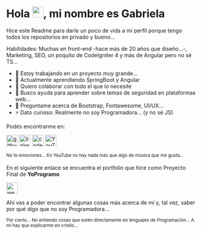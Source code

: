 <!--

### Hi there 👋

**simja82/simja82** is a ✨ _special_ ✨ repository because its `README.md` (this file) appears on your GitHub profile.

Here are some ideas to get you started:

- 🔭 I’m currently working on ...
- 🌱 I’m currently learning ...
- 👯 I’m looking to collaborate on ...
- 🤔 I’m looking for help with ...
- 💬 Ask me about ...
- 📫 How to reach me: ...
- 😄 Pronouns: ...
- ⚡ Fun fact: ...
-->
<h1> Hola <img src="https://github.com/TheDudeThatCode/TheDudeThatCode/blob/master/Assets/Hi.gif" width="29px">, mi nombre es Gabriela</h1>

Hice este Readme para darle un poco de vida a mi perfil porque tengo todos los repositorios en privado y bueno...

Habilidades: Muchas en front-end -hace más de 20 años que diseño...-, Marketing, SEO, un poquito de CodeIgniter 4 y más de Angular pero no sé TS... 

- 🔭 Estoy trabajando en un proyecto muy grande...
- 🌱 Actualmente aprendiendo SpringBoot y Angular 
- 👯 Quiero colaborar con todo el que lo necesite 
- 🤔 Busco ayuda para aprender sobre temas de seguridad en plataformas web... 
- 💬 Preguntame acerca de Bootstrap, Fontawesome, UI/UX...
- ⚡ Dato curioso: Realmente no soy Programadora... (y no sé JS) 


Podés encontrarme en:

[<img src='https://cdn.jsdelivr.net/npm/simple-icons@3.0.1/icons/github.svg' alt='github' height='30'>](https://github.com/simja82)  [<img src='https://cdn.jsdelivr.net/npm/simple-icons@3.0.1/icons/linkedin.svg' alt='linkedin' height='30'>](https://www.linkedin.com/in/simja82/)  [<img src='https://cdn.jsdelivr.net/npm/simple-icons@3.0.1/icons/codepen.svg' alt='codepen' height='30'>](https://codepen.io/simja82)  [<img src='https://cdn.jsdelivr.net/npm/simple-icons@3.0.1/icons/youtube.svg' alt='YouTube' height='30'>](https://www.youtube.com/simja82)  

<small>No te emociones... En YouTube no hay nada más que algo de música que me gusta...</small>
<br><br>
En el siguiente enlace se encuentra el portfolio que hice como Proyecto Final de **YoProgramo**

[<img src='https://cdn.jsdelivr.net/npm/simple-icons@3.0.1/icons/icloud.svg' alt='website' height='30'>](https://pov-porfolio.web.app)  

Ahí vas a poder encontrar algunas cosas más acerca de mí y, tal vez, saber por qué digo que no soy Programadora...

<small>Por cierto... No entiendo cosas que estén directamente en lenguajes de Programación... A mí hay que explicarme en criollo... </small>
